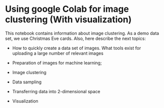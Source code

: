 # Using google Colab for image clustering (With visualization)

This notebook contains information about image clustering. As a demo data set, we use Christmas Eve cards. Also, here describe the next topics:

- How to quickly create a data set of images. What tools exist for uploading a large number of relevant images

- Preparation of images for machine learning;

- Image clustering

- Data sampling

- Transferring data into 2-dimensional space

- Visualization
